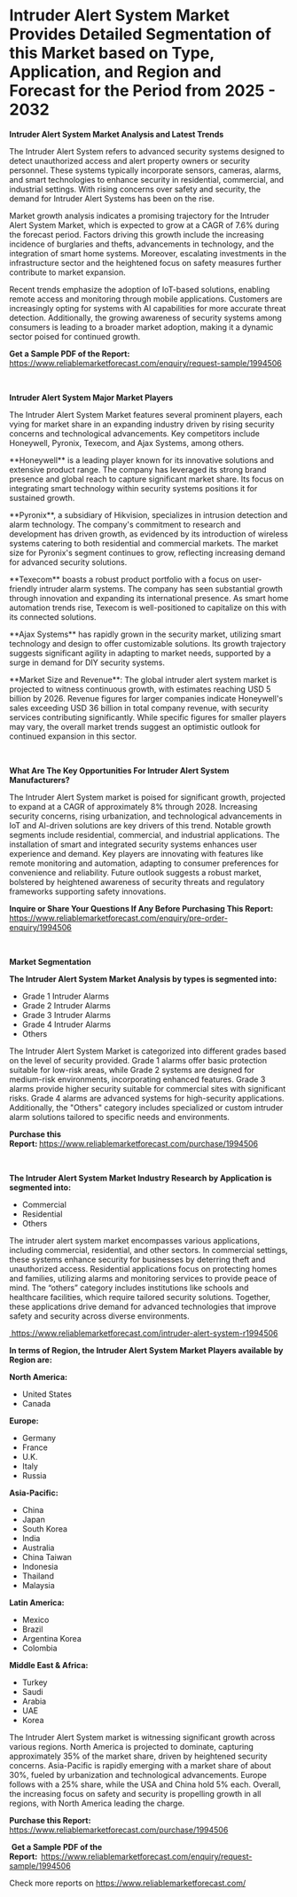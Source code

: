 <p><h1>Intruder Alert System Market Provides Detailed Segmentation of this Market based on Type, Application, and Region and Forecast for the Period from 2025 - 2032</h1></p><p><strong>Intruder Alert System Market Analysis and Latest Trends</strong></p>
<p><p>The Intruder Alert System refers to advanced security systems designed to detect unauthorized access and alert property owners or security personnel. These systems typically incorporate sensors, cameras, alarms, and smart technologies to enhance security in residential, commercial, and industrial settings. With rising concerns over safety and security, the demand for Intruder Alert Systems has been on the rise.</p><p>Market growth analysis indicates a promising trajectory for the Intruder Alert System Market, which is expected to grow at a CAGR of 7.6% during the forecast period. Factors driving this growth include the increasing incidence of burglaries and thefts, advancements in technology, and the integration of smart home systems. Moreover, escalating investments in the infrastructure sector and the heightened focus on safety measures further contribute to market expansion.</p><p>Recent trends emphasize the adoption of IoT-based solutions, enabling remote access and monitoring through mobile applications. Customers are increasingly opting for systems with AI capabilities for more accurate threat detection. Additionally, the growing awareness of security systems among consumers is leading to a broader market adoption, making it a dynamic sector poised for continued growth.</p></p>
<p><strong>Get a Sample PDF of the Report:&nbsp;</strong> <a href="https://www.reliablemarketforecast.com/enquiry/request-sample/1994506?utm_campaign=2317&utm_medium=2&utm_source=Github&utm_content=ia&utm_term=15022025&utm_id=intruder-alert-system">https://www.reliablemarketforecast.com/enquiry/request-sample/1994506</a></p>
<p>&nbsp;</p>
<p><strong>Intruder Alert System Major Market Players</strong></p>
<p><p>The Intruder Alert System Market features several prominent players, each vying for market share in an expanding industry driven by rising security concerns and technological advancements. Key competitors include Honeywell, Pyronix, Texecom, and Ajax Systems, among others.</p><p>**Honeywell** is a leading player known for its innovative solutions and extensive product range. The company has leveraged its strong brand presence and global reach to capture significant market share. Its focus on integrating smart technology within security systems positions it for sustained growth.</p><p>**Pyronix**, a subsidiary of Hikvision, specializes in intrusion detection and alarm technology. The company's commitment to research and development has driven growth, as evidenced by its introduction of wireless systems catering to both residential and commercial markets. The market size for Pyronix's segment continues to grow, reflecting increasing demand for advanced security solutions.</p><p>**Texecom** boasts a robust product portfolio with a focus on user-friendly intruder alarm systems. The company has seen substantial growth through innovation and expanding its international presence. As smart home automation trends rise, Texecom is well-positioned to capitalize on this with its connected solutions.</p><p>**Ajax Systems** has rapidly grown in the security market, utilizing smart technology and design to offer customizable solutions. Its growth trajectory suggests significant agility in adapting to market needs, supported by a surge in demand for DIY security systems.</p><p>**Market Size and Revenue**: The global intruder alert system market is projected to witness continuous growth, with estimates reaching USD 5 billion by 2026. Revenue figures for larger companies indicate Honeywell's sales exceeding USD 36 billion in total company revenue, with security services contributing significantly. While specific figures for smaller players may vary, the overall market trends suggest an optimistic outlook for continued expansion in this sector.</p></p>
<p>&nbsp;</p>
<p><strong>What Are The Key Opportunities For Intruder Alert System Manufacturers?</strong></p>
<p><p>The Intruder Alert System market is poised for significant growth, projected to expand at a CAGR of approximately 8% through 2028. Increasing security concerns, rising urbanization, and technological advancements in IoT and AI-driven solutions are key drivers of this trend. Notable growth segments include residential, commercial, and industrial applications. The installation of smart and integrated security systems enhances user experience and demand. Key players are innovating with features like remote monitoring and automation, adapting to consumer preferences for convenience and reliability. Future outlook suggests a robust market, bolstered by heightened awareness of security threats and regulatory frameworks supporting safety innovations.</p></p>
<p><strong>Inquire or Share Your Questions If Any Before Purchasing This Report:</strong> <a href="https://www.reliablemarketforecast.com/enquiry/pre-order-enquiry/1994506?utm_campaign=2317&utm_medium=2&utm_source=Github&utm_content=ia&utm_term=15022025&utm_id=intruder-alert-system">https://www.reliablemarketforecast.com/enquiry/pre-order-enquiry/1994506</a></p>
<p>&nbsp;</p>
<p><strong>Market Segmentation</strong></p>
<p><strong>The Intruder Alert System Market Analysis by types is segmented into:</strong></p>
<p><ul><li>Grade 1 Intruder Alarms</li><li>Grade 2 Intruder Alarms</li><li>Grade 3 Intruder Alarms</li><li>Grade 4 Intruder Alarms</li><li>Others</li></ul></p>
<p><p>The Intruder Alert System Market is categorized into different grades based on the level of security provided. Grade 1 alarms offer basic protection suitable for low-risk areas, while Grade 2 systems are designed for medium-risk environments, incorporating enhanced features. Grade 3 alarms provide higher security suitable for commercial sites with significant risks. Grade 4 alarms are advanced systems for high-security applications. Additionally, the "Others" category includes specialized or custom intruder alarm solutions tailored to specific needs and environments.</p></p>
<p><strong>Purchase this Report:&nbsp;</strong><a href="https://www.reliablemarketforecast.com/purchase/1994506?utm_campaign=2317&utm_medium=2&utm_source=Github&utm_content=ia&utm_term=15022025&utm_id=intruder-alert-system">https://www.reliablemarketforecast.com/purchase/1994506</a></p>
<p>&nbsp;</p>
<p><strong>The Intruder Alert System Market Industry Research by Application is segmented into:</strong></p>
<p><ul><li>Commercial</li><li>Residential</li><li>Others</li></ul></p>
<p><p>The intruder alert system market encompasses various applications, including commercial, residential, and other sectors. In commercial settings, these systems enhance security for businesses by deterring theft and unauthorized access. Residential applications focus on protecting homes and families, utilizing alarms and monitoring services to provide peace of mind. The “others” category includes institutions like schools and healthcare facilities, which require tailored security solutions. Together, these applications drive demand for advanced technologies that improve safety and security across diverse environments.</p></p>
<p><a href="https://www.reliablemarketforecast.com/intruder-alert-system-r1994506?utm_campaign=2317&utm_medium=2&utm_source=Github&utm_content=ia&utm_term=15022025&utm_id=intruder-alert-system">&nbsp;https://www.reliablemarketforecast.com/intruder-alert-system-r1994506</a></p>
<p><strong>In terms of Region, the Intruder Alert System Market Players available by Region are:</strong></p>
<p>
    <p> <strong> North America: </strong>
        <ul>
            <li>United States</li>
            <li>Canada</li>
        </ul>
        </p> 
    <p> <strong> Europe: </strong>
        <ul>
            <li>Germany</li>
            <li>France</li>
            <li>U.K.</li>
            <li>Italy</li>
            <li>Russia</li>
        </ul>
        </p> 
    <p> <strong> Asia-Pacific: </strong>
        <ul>
            <li>China</li>
            <li>Japan</li>
            <li>South Korea</li>
            <li>India</li>
            <li>Australia</li>
            <li>China Taiwan</li>
            <li>Indonesia</li>
            <li>Thailand</li>
            <li>Malaysia</li>
        </ul>
        </p> 
    <p> <strong> Latin America: </strong>
        <ul>
            <li>Mexico</li>
            <li>Brazil</li>
            <li>Argentina Korea</li>
            <li>Colombia</li>
        </ul>
        </p> 
    <p> <strong> Middle East & Africa: </strong>
        <ul>
            <li>Turkey</li>
            <li>Saudi</li>
            <li>Arabia</li>
            <li>UAE</li>
            <li>Korea</li>
        </ul>
    </p>
    </p>
<p><p>The Intruder Alert System market is witnessing significant growth across various regions. North America is projected to dominate, capturing approximately 35% of the market share, driven by heightened security concerns. Asia-Pacific is rapidly emerging with a market share of about 30%, fueled by urbanization and technological advancements. Europe follows with a 25% share, while the USA and China hold 5% each. Overall, the increasing focus on safety and security is propelling growth in all regions, with North America leading the charge.</p></p>
<p><strong>Purchase this Report: </strong><a href="https://www.reliablemarketforecast.com/purchase/1994506?utm_campaign=2317&utm_medium=2&utm_source=Github&utm_content=ia&utm_term=15022025&utm_id=intruder-alert-system">https://www.reliablemarketforecast.com/purchase/1994506</a></p>
<p>&nbsp;<strong>Get a Sample PDF of the Report:&nbsp;&nbsp;</strong><a href="https://www.reliablemarketforecast.com/enquiry/request-sample/1994506?utm_campaign=2317&utm_medium=2&utm_source=Github&utm_content=ia&utm_term=15022025&utm_id=intruder-alert-system">https://www.reliablemarketforecast.com/enquiry/request-sample/1994506</a></p>
<p><strong></strong></p>
<p>Check more reports on <a href="https://www.reliablemarketforecast.com/?utm_campaign=2317&utm_medium=2&utm_source=Github&utm_content=ia&utm_term=15022025&utm_id=intruder-alert-system">https://www.reliablemarketforecast.com/</a></p>